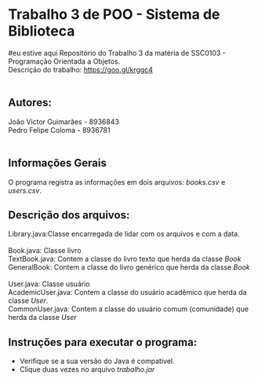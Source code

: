 # Trabalho 3 de POO - Sistema de Biblioteca
#eu estive aqui
Repositório do Trabalho 3 da matéria de SSC0103 - Programação Orientada a Objetos.<br />
Descrição do trabalho: https://goo.gl/krggc4<br />
<br />
## Autores:<br />
João Victor Guimarães - 8936843<br />
Pedro Felipe Coloma - 8936781<br />
<br />
## Informações Gerais
O programa registra as informações em dois arquivos: *books.csv* e *users.csv*.<br />
## Descrição dos arquivos:<br />
Library.java:Classe encarregada de lidar com os arquivos e com a data.<br />
<br />
Book.java: Classe livro<br /> 
TextBook.java: Contem a classe do livro texto que herda da classe *Book*<br />
GeneralBook: Contem a classe do livro genérico que herda da classe *Book*<br />
<br />
User.java: Classe usuário <br />
AcademicUser.java: Contem a classe do usuário acadêmico que herda da classe *User*.<br />
CommonUser.java: Contem a classe do usuário comum (comunidade) que herda da classe *User*<br />

## Instruções para executar o programa:<br />
- Verifique se a sua versão do Java é compativel.
- Clique duas vezes no arquivo *trabalho.jar*

